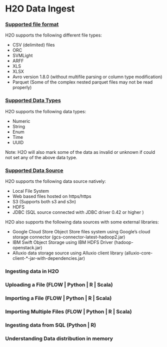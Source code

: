# H2O Data Ingest #

### [Supported file format](https://github.com/Avkash/mldl/blob/master/orgs/h2o/guide/h2o_data_ingest.md#supportedfileformat) ###
H2O supports the following different file types:
 - CSV (delimited) files
 - ORC
 - SVMLight
 - ARFF
 - XLS
 - XLSX
 - Avro version 1.8.0 (without multifile parsing or column type modification)
 - Parquet (Some of the complex nested parquet files may not be read properly)

### [Supported Data Types](https://github.com/Avkash/mldl/blob/master/orgs/h2o/guide/h2o_data_ingest.md#supporteddatatypes) ###
H2O supports the following data types:
- Numeric
- String
- Enum
- Time
- UUID

Note: H2O will also mark some of the data as invalid or unknown if could not set any of the above data type.

### [Supported Data Source](https://github.com/Avkash/mldl/blob/master/orgs/h2o/guide/h2o_data_ingest.md#supporteddatasources) ###
H2O supports the following data source natively:
- Local File System
- Web based files hosted on https/https
- S3 (Supports both s3 and s3n)
- HDFS 
- JDBC (SQL source connected with JDBC driver 0.42 or higher )

H2O also supports the following data sources with some external libraries:
- Google Cloud Store Object Store files system using Google’s cloud storage connector (gcs-connector-latest-hadoop2.jar)
- IBM Swift Object Storage using IBM HDFS Driver (hadoop-openstack.jar)
- Alluxio data storage source using Alluxio client library (alluxio-core-client-*-jar-with-dependencies.jar)

### Ingesting data in H2O ###


### Uploading a File (FLOW | Python | R | Scala) ###

### Importing a File (FLOW | Python | R | Scala) ###

### Importing Multiple Files (FLOW | Python | R | Scala) ###

### Ingesting data from SQL (Python | R) ###

### Understanding Data distribution in memory ###

